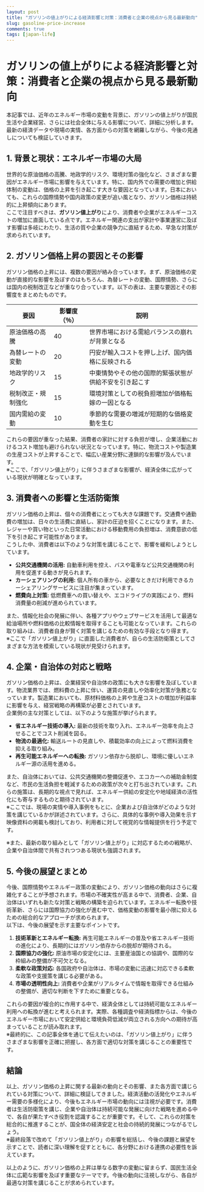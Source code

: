 ```yaml
---
layout: post
title: "ガソリンの値上がりによる経済影響と対策：消費者と企業の視点から見る最新動向"
slug: gasoline-price-increase
comments: true
tags: [japan-life]
---
```


# ガソリンの値上がりによる経済影響と対策：消費者と企業の視点から見る最新動向

本記事では、近年のエネルギー市場の変動を背景に、ガソリンの値上がりが国民生活や企業経営、さらには社会全体に与える影響について、詳細に分析します。最新の経済データや現場の実情、各方面からの対策を網羅しながら、今後の見通しについても検証していきます。

## 1. 背景と現状：エネルギー市場の大局

世界的な原油価格の高騰、地政学的リスク、環境対策の強化など、さまざまな要因がエネルギー市場に影響を与えています。特に、国内外での需要の増加と供給体制の変動は、価格の上昇を引き起こす大きな要因となっています。日本においても、これらの国際情勢や国内政策の変更が追い風となり、ガソリン価格は持続的に上昇傾向にあります。  
ここで注目すべきは、**ガソリン値上がり**により、消費者や企業がエネルギーコストの増加に直面している点です。エネルギー関連の支出が家計や事業運営に及ぼす影響は多岐にわたり、生活の質や企業の競争力に直結するため、早急な対策が求められています。

## 2. ガソリン価格上昇の要因とその影響

ガソリン価格の上昇には、複数の要因が絡み合っています。まず、原油価格の変動が直接的な影響を及ぼすのはもちろん、為替レートの変動、国際情勢、さらには国内の税制改正などが重なり合っています。以下の表は、主要な要因とその影響度をまとめたものです。

| 要因                 | 影響度（％） | 説明                                                     |
|----------------------|--------------|----------------------------------------------------------|
| 原油価格の高騰       | 40           | 世界市場における需給バランスの崩れが背景となる             |
| 為替レートの変動     | 20           | 円安が輸入コストを押し上げ、国内価格に反映される             |
| 地政学的リスク       | 15           | 中東情勢やその他の国際的緊張状態が供給不安を引き起こす         |
| 税制改正・規制強化   | 15           | 環境対策としての税負担増加が価格転嫁の一因となる             |
| 国内需給の変動       | 10           | 季節的な需要の増減が短期的な価格変動を生む                   |

これらの要因が重なった結果、消費者の家計に対する負担が増し、企業活動におけるコスト増加も避けられない状況となっています。特に、物流コストや製造業の生産コストが上昇することで、幅広い産業分野に連鎖的な影響が及んでいます。  
※ここで、「ガソリン値上がり」に伴うさまざまな影響が、経済全体に広がっている現状が明確となっています。

<script async src="https://pagead2.googlesyndication.com/pagead/js/adsbygoogle.js?client=ca-pub-7886659064712565"
     crossorigin="anonymous"></script>
<!-- 광고2 -->
<ins class="adsbygoogle"
     style="display:block"
     data-ad-client="ca-pub-7886659064712565"
     data-ad-slot="1101493367"
     data-ad-format="auto"
     data-full-width-responsive="true"></ins>
<script>
     (adsbygoogle = window.adsbygoogle || []).push({});
</script>

## 3. 消費者への影響と生活防衛策

ガソリン価格の上昇は、個々の消費者にとっても大きな課題です。交通費や通勤費の増加は、日々の生活費に直結し、家計の圧迫を招くことになります。また、レジャーや買い物といった日常活動における移動費用の負担増は、消費意欲の低下を引き起こす可能性があります。  
こうした中、消費者は以下のような対策を講じることで、影響を緩和しようとしています。

- **公共交通機関の活用:** 自動車利用を控え、バスや電車など公共交通機関の利用を促進する動きが見られます。
- **カーシェアリングの利用:** 個人所有の車から、必要なときだけ利用できるカーシェアリングサービスに注目が集まっています。
- **燃費向上対策:** 低燃費車への買い替えや、エコドライブの実践により、燃料消費量の削減が進められています。

また、情報化社会の発展に伴い、各種アプリやウェブサービスを活用して最適な給油場所や燃料価格の比較情報を取得することも可能となっています。これらの取り組みは、消費者自身が賢く対策を講じるための有効な手段となり得ます。  
※ここで「ガソリン値上がり」に直面した消費者が、自らの生活防衛策としてさまざまな方法を模索している現状が見受けられます。

## 4. 企業・自治体の対応と戦略

ガソリン価格の上昇は、企業経営や自治体の政策にも大きな影響を及ぼしています。物流業界では、燃料費の上昇に伴い、運賃の見直しや効率化対策が急務となっています。製造業においても、原材料価格の上昇や生産コストの増加が利益率に影響を与え、経営戦略の再構築が必要とされています。  
企業側の主な対策としては、以下のような施策が挙げられます。

- **省エネルギー技術の導入:** 最新の技術を取り入れ、エネルギー効率を向上させることでコスト削減を図る。
- **物流の最適化:** 輸送ルートの見直しや、積載効率の向上によって燃料消費を抑える取り組み。
- **再生可能エネルギーへの転換:** ガソリン依存から脱却し、環境に優しいエネルギー源の活用を進める。

また、自治体においては、公共交通機関の整備促進や、エコカーへの補助金制度など、市民の生活負担を軽減するための政策が次々と打ち出されています。これらの施策は、長期的な視点で見れば、エネルギー供給の安定化や地域経済の活性化にも寄与するものと期待されています。  
※ここでは、現場の実情や導入事例をもとに、企業および自治体がどのような対策を講じているかが詳述されています。さらに、具体的な事例や導入効果を示す映像資料の掲載も検討しており、利用者に対して視覚的な情報提供を行う予定です。  
<script async src="https://pagead2.googlesyndication.com/pagead/js/adsbygoogle.js?client=ca-pub-7886659064712565"
     crossorigin="anonymous"></script>
<!-- 광고2 -->
<ins class="adsbygoogle"
     style="display:block"
     data-ad-client="ca-pub-7886659064712565"
     data-ad-slot="1101493367"
     data-ad-format="auto"
     data-full-width-responsive="true"></ins>
<script>
     (adsbygoogle = window.adsbygoogle || []).push({});
</script>
※また、最新の取り組みとして「ガソリン値上がり」に対応するための戦略が、企業や自治体間で共有されつつある現状も強調されます。

## 5. 今後の展望とまとめ

今後、国際情勢やエネルギー政策の変動により、ガソリン価格の動向はさらに複雑化することが予想されます。市場の不確実性が高まる中で、消費者、企業、自治体はいずれも新たな対策と戦略の構築を迫られています。エネルギー転換や技術革新、さらには国際協力の強化が進む中で、価格変動の影響を最小限に抑えるための総合的なアプローチが求められます。  
以下は、今後の展望を示す主要なポイントです。

1. **技術革新とエネルギー転換:** 再生可能エネルギーの普及や省エネルギー技術の進化により、長期的にはガソリン依存からの脱却が期待される。
2. **国際協力の強化:** 原油市場の安定化には、主要産油国との協調や、国際的な枠組みの整備が不可欠となる。
3. **柔軟な政策対応:** 各国政府や自治体は、市場の変動に迅速に対応できる柔軟な政策や支援策を講じる必要がある。
4. **市場の透明性向上:** 消費者や企業がリアルタイムで情報を取得できる仕組みの整備が、適切な判断を下すために重要となる。

これらの要因が複合的に作用する中で、経済全体としては持続可能なエネルギー利用への転換が進むと考えられます。実際、各種調査や経済指標からは、今後のエネルギー市場において安定供給と環境負荷低減が両立される方向への期待が高まっていることが読み取れます。  
※最終的に、この記事全体を通じて伝えたいのは、「ガソリン値上がり」に伴うさまざまな影響を正確に把握し、各方面で適切な対策を講じることの重要性です。

<script async src="https://pagead2.googlesyndication.com/pagead/js/adsbygoogle.js?client=ca-pub-7886659064712565"
     crossorigin="anonymous"></script>
<!-- 광고2 -->
<ins class="adsbygoogle"
     style="display:block"
     data-ad-client="ca-pub-7886659064712565"
     data-ad-slot="1101493367"
     data-ad-format="auto"
     data-full-width-responsive="true"></ins>
<script>
     (adsbygoogle = window.adsbygoogle || []).push({});
</script>

## 結論

以上、ガソリン価格の上昇に関する最新の動向とその影響、また各方面で講じられている対策について、詳細に検証してきました。経済活動の活発化やエネルギー需要の多様化により、今後もエネルギー市場の動向には注視が必要です。消費者は生活防衛策を講じ、企業や自治体は持続可能な発展に向けた戦略を進める中で、各自が果たすべき役割を認識することが重要です。そして、これらの対策を総合的に推進することが、国全体の経済安定と社会の持続的発展につながるでしょう。  
※最終段落で改めて「ガソリン値上がり」の影響を総括し、今後の課題と展望を示すことで、読者に深い理解を促すとともに、各分野における連携の必要性を訴えています。

以上のように、ガソリン価格の上昇は単なる数字の変動に留まらず、国民生活全体に広範な影響を及ぼす重要なテーマです。今後の動向に注視しながら、各自が最適な対策を講じることが求められています。

<script async src="https://pagead2.googlesyndication.com/pagead/js/adsbygoogle.js?client=ca-pub-7886659064712565"
     crossorigin="anonymous"></script>
<!-- 광고2 -->
<ins class="adsbygoogle"
     style="display:block"
     data-ad-client="ca-pub-7886659064712565"
     data-ad-slot="1101493367"
     data-ad-format="auto"
     data-full-width-responsive="true"></ins>
<script>
     (adsbygoogle = window.adsbygoogle || []).push({});